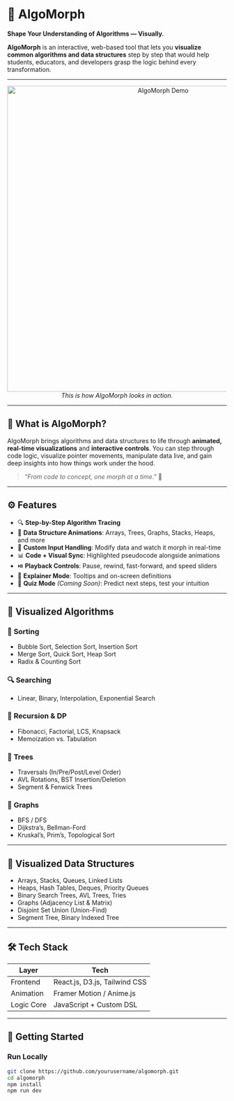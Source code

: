 # 🧩 AlgoMorph  
**Shape Your Understanding of Algorithms — Visually.**

**AlgoMorph** is an interactive, web-based tool that lets you **visualize common algorithms and data structures** step by step that would help students, educators, and developers grasp the logic behind every transformation.

---

<p align="center">
  <img src="assets/algomorph-demo.png" alt="AlgoMorph Demo" width="700"/>
  <br/>
  <em>This is how AlgoMorph looks in action.</em>
</p>

---

## 🎯 What is AlgoMorph?

AlgoMorph brings algorithms and data structures to life through **animated, real-time visualizations** and **interactive controls**. You can step through code logic, visualize pointer movements, manipulate data live, and gain deep insights into how things work under the hood.

> _"From code to concept, one morph at a time."_ 🧠

---

## ⚙️ Features

- 🔍 **Step-by-Step Algorithm Tracing**
- 🧮 **Data Structure Animations**: Arrays, Trees, Graphs, Stacks, Heaps, and more
- 🎨 **Custom Input Handling**: Modify data and watch it morph in real-time
- 📊 **Code + Visual Sync**: Highlighted pseudocode alongside animations
- ⏯️ **Playback Controls**: Pause, rewind, fast-forward, and speed sliders
- 🧠 **Explainer Mode**: Tooltips and on-screen definitions
- 🧪 **Quiz Mode** *(Coming Soon)*: Predict next steps, test your intuition

---

## 🧱 Visualized Algorithms

### 🔢 **Sorting**
- Bubble Sort, Selection Sort, Insertion Sort  
- Merge Sort, Quick Sort, Heap Sort  
- Radix & Counting Sort  

### 🔍 **Searching**
- Linear, Binary, Interpolation, Exponential Search  

### 🔁 **Recursion & DP**
- Fibonacci, Factorial, LCS, Knapsack  
- Memoization vs. Tabulation

### 🌳 **Trees**
- Traversals (In/Pre/Post/Level Order)  
- AVL Rotations, BST Insertion/Deletion  
- Segment & Fenwick Trees  

### 🔗 **Graphs**
- BFS / DFS
- Dijkstra’s, Bellman-Ford
- Kruskal’s, Prim’s, Topological Sort

---

## 🧩 Visualized Data Structures

- Arrays, Stacks, Queues, Linked Lists
- Heaps, Hash Tables, Deques, Priority Queues
- Binary Search Trees, AVL Trees, Tries
- Graphs (Adjacency List & Matrix)
- Disjoint Set Union (Union-Find)
- Segment Tree, Binary Indexed Tree

---

## 🛠 Tech Stack

| Layer      | Tech                          |
|------------|-------------------------------|
| Frontend   | React.js, D3.js, Tailwind CSS |
| Animation  | Framer Motion / Anime.js      |
| Logic Core | JavaScript + Custom DSL       |


---

## 🚀 Getting Started

### Run Locally

```bash
git clone https://github.com/yourusername/algomorph.git
cd algomorph
npm install
npm run dev

